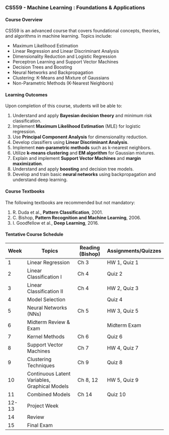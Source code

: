 ### CS559 - Machine Learning : Foundations & Applications

#### Course Overview

CS559 is an advanced course that covers foundational concepts, theories, and algorithms in machine learning. Topics include:
- Maximum Likelihood Estimation
- Linear Regression and Linear Discriminant Analysis
- Dimensionality Reduction and Logistic Regression
- Perceptron Learning and Support Vector Machines
- Decision Trees and Boosting
- Neural Networks and Backpropagation
- Clustering: K-Means and Mixture of Gaussians
- Non-Parametric Methods (K-Nearest Neighbors)

#### Learning Outcomes

Upon completion of this course, students will be able to:
1. Understand and apply **Bayesian decision theory** and minimum risk classification.
2. Implement **Maximum Likelihood Estimation** (MLE) for logistic regression.
3. Use **Principal Component Analysis** for dimensionality reduction.
4. Develop classifiers using **Linear Discriminant Analysis**.
5. Implement **non-parametric methods** such as k-nearest neighbors.
6. Utilize **k-means clustering** and **EM algorithm** for Gaussian mixtures.
7. Explain and implement **Support Vector Machines** and **margin maximization**.
8. Understand and apply **boosting** and decision tree models.
9. Develop and train basic **neural networks** using backpropagation and understand deep learning.

#### Course Textbooks

The following textbooks are recommended but not mandatory:
1. R. Duda et al., **Pattern Classification**, 2001.
2. C. Bishop, **Pattern Recognition and Machine Learning**, 2006.
3. I. Goodfellow et al., **Deep Learning**, 2016.

#### Tentative Course Schedule

| Week | Topics | Reading (Bishop) | Assignments/Quizzes |
|------|--------|------------------|---------------------|
| 1    | Linear Regression         | Ch 3                | HW 1, Quiz 1         |
| 2    | Linear Classification I    | Ch 4                | Quiz 2               |
| 3    | Linear Classification II   | Ch 4                | HW 2, Quiz 3         |
| 4    | Model Selection            |                     | Quiz 4               |
| 5    | Neural Networks (NNs)      | Ch 5                | HW 3, Quiz 5         |
| 6    | Midterm Review & Exam      |                     | Midterm Exam         |
| 7    | Kernel Methods             | Ch 6                | Quiz 6               |
| 8    | Support Vector Machines    | Ch 7                | HW 4, Quiz 7         |
| 9    | Clustering Techniques      | Ch 9                | Quiz 8               |
| 10   | Continuous Latent Variables, Graphical Models | Ch 8, 12 | HW 5, Quiz 9 |
| 11   | Combined Models            | Ch 14               | Quiz 10              |
| 12-13| Project Week               |                     |                     |
| 14   | Review                     |                     |                     |
| 15   | Final Exam                 |                     |                     |
